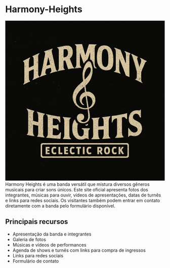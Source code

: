 # Harmony-Heights
![Logo da banda](assets/Harmony-Heights.png)
Harmony Heights é uma banda versátil que mistura diversos gêneros musicais para criar sons únicos. Este site oficial apresenta fotos dos integrantes, músicas para ouvir, vídeos de apresentações, datas de turnês e links para redes sociais. Os visitantes também podem entrar em contato diretamente com a banda pelo formulário disponível.

## Principais recursos
- Apresentação da banda e integrantes
- Galeria de fotos
- Músicas e vídeos de performances
- Agenda de shows e turnês com links para compra de ingressos
- Links para redes sociais
- Formulário de contato